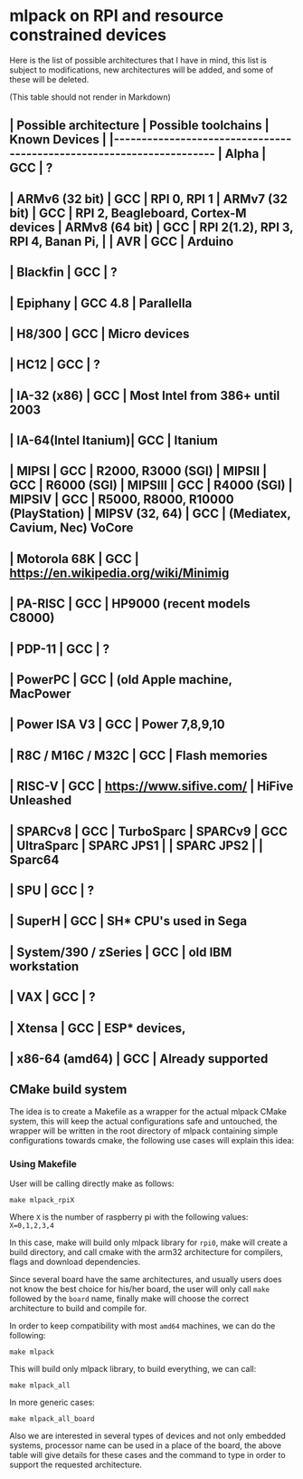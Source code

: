 # mlpack on RPI and resource constrained devices

Here is the list of possible architectures that I have in mind,
this list is subject to modifications, new architectures will be added,
and some of these will be deleted.

(This table should not render in Markdown)

|  Possible architecture  | Possible toolchains | Known Devices      |
|---------------------------------------------------------------------
|     Alpha               |       GCC           |      ?
----------------------------------------------------------------------
| **ARMv6** (32 bit)      |       GCC           | RPI 0, RPI 1
| **ARMv7** (32 bit)      |       GCC           | RPI 2, Beagleboard, Cortex-M devices
| **ARMv8** (64 bit)      |       GCC           | RPI 2(1.2), RPI 3, RPI 4, Banan Pi,
|
| **AVR**                 |       GCC            |  Arduino
------------------------------------------------------------------
| Blackfin                |       GCC            |   ?
-----------------------------------------------------------------------
| Epiphany                |      GCC 4.8         | Parallella
---------------------------------------------------------------------
| H8/300                  |      GCC             | Micro devices
---------------------------------------------------------------------
| HC12                    |       GCC            |  ?
---------------------------------------------------------------------
| **IA-32 (x86)**         |       GCC            |  Most Intel from 386+ until 2003
---------------------------------------------------------------------
| **IA-64**(Intel Itanium)|       GCC            | Itanium
---------------------------------------------------------------------
| **MIPSI**               |       GCC            | R2000, R3000 (SGI)
| **MIPSII**              |       GCC            | R6000 (SGI)
| **MIPSIII**             |       GCC            | R4000 (SGI)
| **MIPSIV**              |       GCC            | R5000, R8000, R10000 (PlayStation)
| **MIPSV (32, 64)**      |       GCC            | (Mediatex, Cavium, Nec) VoCore
---------------------------------------------------------------------
| Motorola 68K            |       GCC            | https://en.wikipedia.org/wiki/Minimig
---------------------------------------------------------------------
| PA-RISC                 |       GCC            |   HP9000 (recent models C8000)
---------------------------------------------------------------------
| PDP-11                  |       GCC            |    ?
---------------------------------------------------------------------
| PowerPC                 |       GCC            | (old Apple machine, MacPower
---------------------------------------------------------------------
| **Power ISA V3**        |       GCC            | Power 7,8,9,10
-------------------------------------------------------------------
| R8C / M16C / M32C       |       GCC            | Flash memories
---------------------------------------------------------------------
| **RISC-V**              |       GCC            | https://www.sifive.com/
|                                                   HiFive Unleashed
---------------------------------------------------------------------
| **SPARCv8**             |       GCC            | TurboSparc
| **SPARCv9**             |       GCC            | UltraSparc
| **SPARC JPS1**          |
| **SPARC JPS2**          |                      | Sparc64
---------------------------------------------------------------------
| SPU                     |       GCC            |      ?
---------------------------------------------------------------------
| SuperH                  |       GCC            | SH* CPU's used in Sega
---------------------------------------------------------------------
| System/390 / zSeries    |       GCC            |  old IBM workstation
---------------------------------------------------------------------
| VAX                     |       GCC            |      ?
---------------------------------------------------------------------
| **Xtensa**              |       GCC            | ESP* devices,
---------------------------------------------------------------------
| **x86-64 (amd64)**      |       GCC            | Already supported
---------------------------------------------------------------------


## CMake build system

The idea is to create a Makefile as a wrapper for the actual mlpack CMake
system, this will keep the actual configurations safe and untouched, the wrapper
will be written in the root directory of mlpack containing simple configurations
towards cmake, the following use cases will explain this idea:

### Using Makefile

User will be calling directly make as follows:

```
make mlpack_rpiX
```
Where `X` is the number of raspberry pi  with the following values: `X=0,1,2,3,4`

In this case, make will build only mlpack library for `rpi0`, make will create a
build directory, and call cmake with the arm32 architecture for compilers,
flags and download dependencies.

Since several board have the same architectures, and usually users does not
know the best choice for his/her board, the user will only call `make`
followed by the `board` name, finally make will choose the correct architecture
to build and compile for.

In order to keep compatibility with most `amd64` machines, we can do the
following:

```
make mlpack
```
This will build only mlpack library, to build everything, we can call:

```
make mlpack_all
```
In more generic cases:

```
make mlpack_all_board
```
Also we are interested in several types of devices and not only embedded
systems, processor name can be used in a place of the board, the above table
will give details for these cases and the command to type in order to support
the requested architecture.
